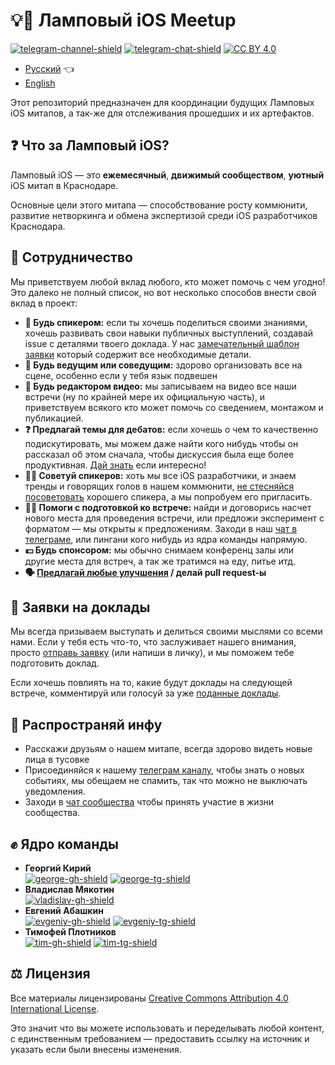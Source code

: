 # 💡📱 Ламповый iOS Meetup

[![telegram-channel-shield]][telegram-channel]
[![telegram-chat-shield]][telegram-chat]
[![CC BY 4.0][cc-by-shield]][cc-by]

- [Русский](README.md) 👈
- [English](README_EN.md)

Этот репозиторий предназначен для координации будущих Ламповых iOS митапов, а так-же для отслеживания прошедших и их артефактов.

## ❓ Что за Ламповый iOS?

Ламповый iOS — это **ежемесячный**, **движимый сообществом**, **уютный** iOS митап в Краснодаре.

Основные цели этого митапа — способствование росту коммюнити, развитие нетворкинга и обмена экспертизой среди iOS разработчиков Краснодара.

## 🤝 Сотрудничество

Мы приветствуем любой вклад любого, кто может помочь с чем угодно! Это далеко не полный список, но вот несколько способов внести свой вклад в проект:

- **📢 Будь спикером:** если ты хочешь поделиться своими знаниями, хочешь развивать свои навыки публичных выступлений, создавай issue с деталями твоего доклада. У нас [замечательный шаблон заявки][submit-issue] который содержит все необходимые детали.
- **🎤 Будь ведущим или соведущим:** здорово организовать все на сцене, особенно если у тебя язык подвешен
- **📼 Будь редактором видео:** мы записываем на видео все наши встречи (ну по крайней мере их официальную часть), и приветствуем всякого кто может помочь со сведением, монтажом и публикацией.
- **❓ Предлагай темы для дебатов:** если хочешь о чем то качественно подискутировать, мы можем даже найти кого нибудь чтобы он рассказал об этом сначала, чтобы дискуссия была еще более продуктивная. [Дай знать][submit-issue] если интересно!
- **👨‍💻 Советуй спикеров:** хоть мы все iOS разработчики, и знаем тренды и говорящих голов в нашем коммюнити, [не стесняйся посоветовать][submit-issue] хорошего спикера, а мы попробуем его пригласить.
- **👷‍♂️ Помоги с подготовкой ко встрече:** найди и договорись насчет нового места для проведения встречи, или предложи эксперимент с форматом — мы открыты к предложениям. Заходи в наш [чат в телеграме][telegram-chat], или пингани кого нибудь из ядра команды напрямую.
- **💵 Будь спонсором:** мы обычно снимаем конференц залы или другие места для встреч, а так же тратимся на еду, питье итд.
- **🗣 [Предлагай любые улучшения][submit-issue] / делай pull request-ы**

## 📄 Заявки на доклады

Мы всегда призываем выступать и делиться своими мыслями со всеми нами. Если у тебя есть что-то, что заслуживает нашего внимания, просто [отправь заявку][submit-issue] (или напиши в личку), и мы поможем тебе подготовить доклад.

Если хочешь повлиять на то, какие будут доклады на следующей встрече, комментируй или голосуй за уже [поданные доклады][talks-proposals].

## 📣 Распространяй инфу

- Расскажи друзьям о нашем митапе, всегда здорово видеть новые лица в тусовке
- Присоединяйся к нашему [телеграм каналу][telegram-channel], чтобы знать о новых событиях, мы обещаем не спамить, так что можно не выключать уведомления.
- Заходи в [чат сообщества][telegram-chat] чтобы принять участие в жизни сообщества.

## ✊ Ядро команды

- **Георгий Кирий**  
  [![george-gh-shield]][george-gh] [![george-tg-shield]][george-tg]
- **Владислав Мякотин**  
  [![vladislav-gh-shield]][vladislav-gh]
- **Евгений Абашкин**  
  [![evgeniy-gh-shield]][evgeniy-gh] [![evgeniy-tg-shield]][evgeniy-tg]
- **Тимофей Плотников**  
  [![tim-gh-shield]][tim-gh] [![tim-tg-shield]][tim-tg]

## ⚖️ Лицензия

Все материалы лицензированы [Creative Commons Attribution 4.0 International License][cc-by].

Это значит что вы можете использовать и переделывать любой контент, с единственным требованием — предоставить ссылку на источник и указать если были внесены изменения.

[cc-by]: http://creativecommons.org/licenses/by/4.0/
[cc-by-shield]: https://img.shields.io/badge/License-CC%20BY%204.0-lightgrey

[telegram-channel]: https://tlgg.ru/joinchat/AAAAAFX6MT-bYTXpgU7O-w
[telegram-channel-shield]: https://img.shields.io/badge/Telegram-Channel-informational?logo=telegram
[telegram-chat]: https://tlgg.ru/joinchat/Bs0RLE48zKoVltig3GRmlw
[telegram-chat-shield]: https://img.shields.io/badge/Telegram-Chat-informational?logo=telegram


[george-tg]: https://tlgg.ru/mpsnp
[george-tg-shield]: https://img.shields.io/badge/@mpsnp-informational?logo=telegram&style=social
[george-gh]: https://github.com/mpsnp
[george-gh-shield]: https://img.shields.io/badge/@mpsnp-informational?logo=github&style=social

[vladislav-gh]: https://github.com/vladislav-m
[vladislav-gh-shield]: https://img.shields.io/badge/@vladislav--m-informational?logo=github&style=social

[evgeniy-tg]: https://tlgg.ru/AEvgen1y
[evgeniy-tg-shield]: https://img.shields.io/badge/@AEvgen1y-informational?logo=telegram&style=social
[evgeniy-gh]: https://github.com/AEvgeniy
[evgeniy-gh-shield]: https://img.shields.io/badge/@AEvgeniy-informational?logo=github&style=social

[tim-tg]: https://tlgg.ru/timofey_plotnikov
[tim-tg-shield]: https://img.shields.io/badge/@timofey__plotnikov-informational?logo=telegram&style=social
[tim-gh]: https://github.com/timopl
[tim-gh-shield]: https://img.shields.io/badge/@timopl-informational?logo=github&style=social

[submit-issue]: https://github.com/lamp-ios/meetup/issues/new/choose
[talks-proposals]: https://github.com/lamp-ios/meetup/issues?q=is%3Aissue+is%3Aopen+label%3Atalk